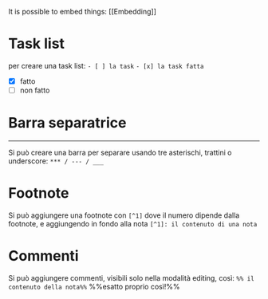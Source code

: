 It is possible to embed things: [[Embedding]]
# Task list
per creare una task list:
`- [ ] la task`
`- [x] la task fatta`
- [x] fatto
- [ ] non fatto
# Barra separatrice
---
Si può creare una barra per separare usando tre asterischi, trattini o underscore:
`*** / --- / ___`
# Footnote
Si può aggiungere una footnote con `[^1]` dove il numero dipende dalla footnote, e aggiungendo in fondo alla nota `[^1]: il contenuto di una nota`

# Commenti
Si può aggiungere commenti, visibili solo nella modalità editing, così: `%% il contenuto della nota%%` %%esatto proprio così!%%
